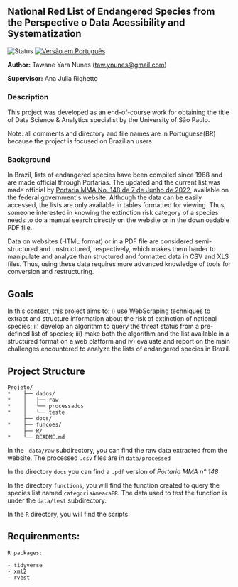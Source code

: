## National Red List of Endangered Species from the Perspective o Data Acessibility and Systematization


![Status](https://img.shields.io/badge/Status-In%20progress-green) [![Versão em Português](https://img.shields.io/badge/Vers%C3%A3o%20em%20Portugu%C3%AAs-Aqui!-9cf)](README.md)


**Author:** Tawane Yara Nunes (taw.ynunes@gmail.com)           

**Supervisor:** Ana Julia Righetto


### Description

This project was developed as an end-of-course work for obtaining the title of Data Science & Analytics specialist by the University of São Paulo.

Note: all comments and directory and file names are in Portuguese(BR) because the project is focused on Brazilian users

### Background

In Brazil, lists of endangered species have been compiled since 1968 and are made official through Portarias. The updated and the current list was made official by [ Portaria MMA No. 148  de 7 de Junho de  2022](https://www.in.gov.br/en/web/dou/-/portaria-mma-n-148-de-7-de-junho-de-2022-406272733), available on the federal government's website. Although the data can be easily accessed, the lists are only available in tables formatted for viewing. Thus, someone interested in knowing the extinction risk category  of a species needs to do a manual search directly on the website or in the downloadable PDF file.

Data on websites (HTML format) or in a PDF file are considered semi-structured and unstructured, respectively, which makes them harder to manipulate and analyze than structured and formatted data in CSV and XLS files. Thus, using these data requires more advanced knowledge of tools for conversion and restructuring.

## Goals

In this context, this project aims to: i) use WebScraping techniques to extract and structure information about the risk of extinction of national species; ii) develop an algorithm to query the threat status from a pre-defined list of species; iii) make both the algorithm and the list available in a structured format on a web platform and iv) evaluate and report on the main challenges encountered to analyze the lists of endangered species in Brazil.

## Project Structure

```
Projeto/
*    ├── dados/
*    │   ├── raw
*    │   └── processados
*    │   └── teste
     ├── docs/
*    ├── funcoes/
     ├── R/
*    └── README.md
```

In the  ``` data/raw``` subdirectory, you can find the raw data extracted from the website.
The processed ```.csv``` files are in ```data/processed```

In the directory ```docs``` you can find a ```.pdf``` version  of *Portaria MMA n° 148*

In the directory ```functions```, you will find the function created to query the species list named ```categoriaAmeacaBR```. The data used to test the function is under the ```data/test``` subdirectory.

In the ```R``` directory, you will find the scripts.

## Requirenments:

```
R packages:

- tidyverse
- xml2
- rvest
```
